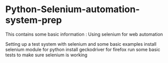 # Python-Selenium-automation-system-prep

This contains some basic information : Using selenium for web automation

Setting up a test system with selenium and some basic examples
install selenium module for python
install geckodriver for firefox
run some basic tests to make sure selenium is working
